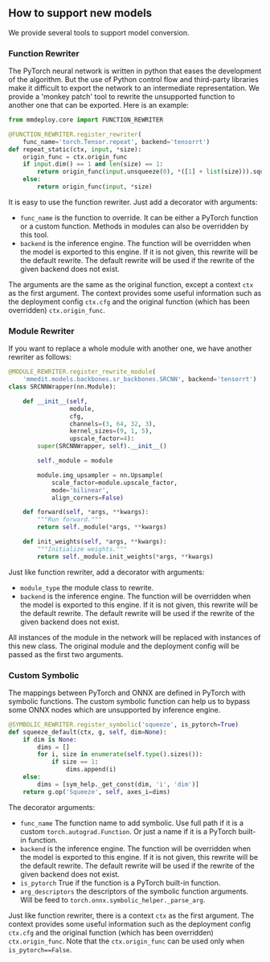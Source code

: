 ## How to support new models

We provide several tools to support model conversion.

### Function Rewriter

The PyTorch neural network is written in python that eases the development of the algorithm. But the use of Python control flow and third-party libraries make it difficult to export the network to an intermediate representation. We provide a 'monkey patch' tool to rewrite the unsupported function to another one that can be exported. Here is an example:

```python
from mmdeploy.core import FUNCTION_REWRITER

@FUNCTION_REWRITER.register_rewriter(
    func_name='torch.Tensor.repeat', backend='tensorrt')
def repeat_static(ctx, input, *size):
    origin_func = ctx.origin_func
    if input.dim() == 1 and len(size) == 1:
        return origin_func(input.unsqueeze(0), *([1] + list(size))).squeeze(0)
    else:
        return origin_func(input, *size)
```

It is easy to use the function rewriter. Just add a decorator with arguments:

- `func_name` is the function to override. It can be either a PyTorch function or a custom function. Methods in modules can also be overridden by this tool.
- `backend` is the inference engine. The function will be overridden when the model is exported to this engine. If it is not given, this rewrite will be the default rewrite. The default rewrite will be used if the rewrite of the given backend does not exist.

The arguments are the same as the original function, except a context `ctx` as the first argument. The context provides some useful information such as the deployment config `ctx.cfg` and the original function (which has been overridden) `ctx.origin_func`.

### Module Rewriter

If you want to replace a whole module with another one, we have another rewriter as follows:

```python
@MODULE_REWRITER.register_rewrite_module(
    'mmedit.models.backbones.sr_backbones.SRCNN', backend='tensorrt')
class SRCNNWrapper(nn.Module):

    def __init__(self,
                 module,
                 cfg,
                 channels=(3, 64, 32, 3),
                 kernel_sizes=(9, 1, 5),
                 upscale_factor=4):
        super(SRCNNWrapper, self).__init__()

        self._module = module

        module.img_upsampler = nn.Upsample(
            scale_factor=module.upscale_factor,
            mode='bilinear',
            align_corners=False)

    def forward(self, *args, **kwargs):
        """Run forward."""
        return self._module(*args, **kwargs)

    def init_weights(self, *args, **kwargs):
        """Initialize weights."""
        return self._module.init_weights(*args, **kwargs)
```

Just like function rewriter, add a decorator with arguments:

- `module_type` the module class to rewrite.
- `backend` is the inference engine. The function will be overridden when the model is exported to this engine. If it is not given, this rewrite will be the default rewrite. The default rewrite will be used if the rewrite of the given backend does not exist.

All instances of the module in the network will be replaced with instances of this new class. The original module and the deployment config will be passed as the first two arguments.

### Custom Symbolic

The mappings between PyTorch and ONNX are defined in PyTorch with symbolic functions. The custom symbolic function can help us to bypass some ONNX nodes which are unsupported by inference engine.

```python
@SYMBOLIC_REWRITER.register_symbolic('squeeze', is_pytorch=True)
def squeeze_default(ctx, g, self, dim=None):
    if dim is None:
        dims = []
        for i, size in enumerate(self.type().sizes()):
            if size == 1:
                dims.append(i)
    else:
        dims = [sym_help._get_const(dim, 'i', 'dim')]
    return g.op('Squeeze', self, axes_i=dims)
```

The decorator arguments:

- `func_name` The function name to add symbolic. Use full path if it is a custom `torch.autograd.Function`. Or just a name if it is a PyTorch built-in function.
- `backend` is the inference engine. The function will be overridden when the model is exported to this engine. If it is not given, this rewrite will be the default rewrite. The default rewrite will be used if the rewrite of the given backend does not exist.
- `is_pytorch` True if the function is a PyTorch built-in function.
- `arg_descriptors` the descriptors of the symbolic function arguments. Will be feed to `torch.onnx.symbolic_helper._parse_arg`.

Just like function rewriter, there is a context `ctx` as the first argument. The context provides some useful information such as the deployment config `ctx.cfg` and the original function (which has been overridden) `ctx.origin_func`. Note that the `ctx.origin_func` can be used only when `is_pytorch==False`.
